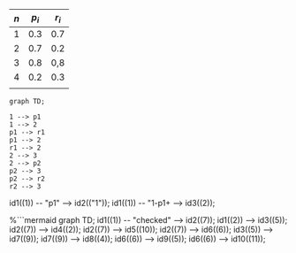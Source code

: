 
| $n$ | $p_{i}$ | $r_i$ |
| --- | ------- | ----- |
| 1   | 0.3     | 0.7   |
| 2   | 0.7     | 0.2   |
| 3   | 0.8     | 0,8   |
| 4   | 0.2     | 0.3   |
|     |         |       |
```mermaid
graph TD;

1 --> p1
1 --> 2
p1 --> r1
p1 --> 2
r1 --> 2
2 --> 3
2 --> p2
p2 --> 3
p2 --> r2
r2 --> 3
```



id1((1)) -- "p1" --> id2(("1"));
id1((1)) -- "1-p1+ --> id3((2));

%```mermaid
graph TD;
id1((1)) -- "checked" --> id2((7));
id1((2)) --> id3((5));
id2((7)) --> id4((2));
id2((7)) --> id5((10));
id2((7)) --> id6((6));
id3((5)) --> id7((9));
id7((9)) --> id8((4));
id6((6)) --> id9((5));
id6((6)) --> id10((11));
```%
